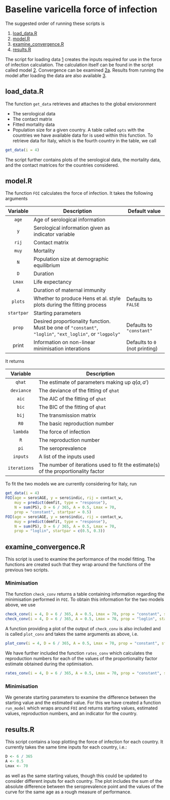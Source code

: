 # Baseline varicella force of infection

The suggested order of running these scripts is
1. [load_data.R](load_data.R)
2. [model.R](model.R)
  1. [examine_convergence.R](examine_convergence.R)
3. [results.R](results.R)

The script for loading data [1](load_data.R) creates the inputs required for use in the force of infection calculation. The calculation itself can be found in the script called model [2](model.R). Convergence can be examined [2a](examine_convergence.R). Results from running the model after loading the data are also available [3](results.R).

## load_data.R
The function `get_data` retrieves and attaches to the global envioronment 
- The serological data
- The contact matrix
- Fitted mortality data
- Population size
for a given country. A table called `opts` with the countries we have available data for is used within this function. To retrieve data for Italy, which is the fourth country in the table, we call 
```R
get_data(i = 4)
```
The script further contains plots of the serological data, the mortality data, and the contact matrices for the countries considered.

## model.R
The function `FOI` calculates the force of infection. It takes the following arguments

| Variable | Description | Default value |
|:--------:|-------------|---------------|
| `age` | Age of serological information | |
| `y` | Serological information given as indicator variable | |
| `rij` | Contact matrix | |
| `muy` | Mortality | |
| `N` | Population size at demographic equilibrium | |
| `D` | Duration | |
| `Lmax` | Life expectancy | |
| `A` | Duration of maternal immunity | |
| `plots` | Whether to produce Hens et al. style plots during the fitting process | Defaults to `FALSE` |
| `startpar` | Starting parameters | |
| `prop` | Desired proportionality function. Must be one of `"constant"`, `"loglin"`, `"ext_loglin"`, or `"logpoly"` | Defaults to `"constant"` |
| print | Information on non-linear minimisation interations | Defaults to `0` (not printing) |

It returns

| Variable | Description |
|:--------:|-------------|
| `qhat` | The estimate of parameters making up $q(a, a')$ |
| `deviance` | The deviance of the fitting of `qhat` |
| `aic` | The AIC of the fitting of `qhat` |
| `bic` | The BIC of the fitting of `qhat` |
| `bij` | The transmission matrix |
| `R0` |  The basic reproduction number |
| `lambda` | The force of infection |
| `R` | The reproduction number |
| `pi` | The seroprevalence |
| `inputs` | A list of the inputs used |
| `iterations` | The number of iterations used to fit the estimate(s) of the proportionality factor |

To fit the two models we are currently considering for Italy, run
```R
get_data(i = 4)
FOI(age = sero$AGE, y = sero$indic, rij = contact_w,
    muy = predict(demfit, type = "response"),
    N = sum(PS), D = 6 / 365, A = 0.5, Lmax = 70, 
    prop = "constant", startpar = 0.5)
FOI(age = sero$AGE, y = sero$indic, rij = contact_w,
    muy = predict(demfit, type = "response"),
    N = sum(PS), D = 6 / 365, A = 0.5, Lmax = 70, 
    prop = "loglin", startpar = c(0.5, 0.3))
```

## examine_convergence.R

This script is used to examine the performance of the model fitting. The functions are created such that they wrap around the functions of the previous two scripts. 

### Minimisation 
The function `check_conv` returns a table containing information regarding the minimisation performed in `FOI`. To obtain this information for the two models above, we use
```R
check_conv(i = 4, D = 6 / 365, A = 0.5, Lmax = 70, prop = "constant", startpar = 0.5)
check_conv(i = 4, D = 6 / 365, A = 0.5, Lmax = 70, prop = "loglin", startpar = c(0.5, 0.3))
```
A function providing a plot of the output of `check_conv` is also included and is called `plot_conv` and takes the same arguments as above, i.e.
```R
plot_conv(i = 4, D = 6 / 365, A = 0.5, Lmax = 70, prop = "constant", startpar = 0.5)
```
We have further included the function `rates_conv` which calculates the reproduction numbers for each of the values of the proportionality factor estimate obtained during the optimisation.
```R
rates_conv(i = 4, D = 6 / 365, A = 0.5, Lmax = 70, prop = "constant", startpar = 0.5)
```
### Minimisation 
We generate starting parameters to examine the difference between the starting value and the estimated value. For this we have created a function `run_model` which wraps around `FOI` and returns starting values, estimated values, reproduction numbers, and an indicator for the country.

## results.R
This script contains a loop plotting the force of infection for each country. It currently takes the same time inputs for each country, i.e.:
```R
D <- 6 / 365
A <- 0.5
Lmax <- 70
```
as well as the same starting values, though this could be updated to consider different inputs for each country. The plot includes the sum of the absolute difference between the seroprevalence point and the values of the curve for the same age as a rough measure of performance.
